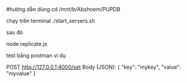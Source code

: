 #hướng dẫn dùng
cd /mnt/b/Abshoem/PUPDB

chạy trên terminal
./start_servers.sh

sau đó

node replicate.js

test bằng postman
ví dụ

POST http://127.0.0.1:4000/set
Body (JSON):
{
"key": "mykey",
"value": "myvalue"
}

